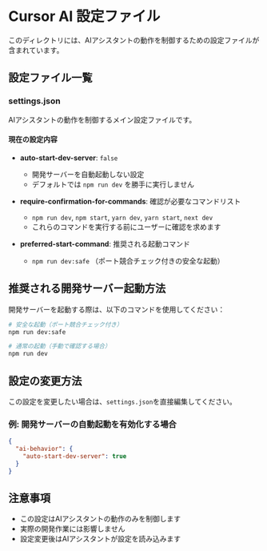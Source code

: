# Cursor AI 設定ファイル

このディレクトリには、AIアシスタントの動作を制御するための設定ファイルが含まれています。

## 設定ファイル一覧

### settings.json
AIアシスタントの動作を制御するメイン設定ファイルです。

#### 現在の設定内容

- **auto-start-dev-server**: `false`
  - 開発サーバーを自動起動しない設定
  - デフォルトでは `npm run dev` を勝手に実行しません

- **require-confirmation-for-commands**: 確認が必要なコマンドリスト
  - `npm run dev`, `npm start`, `yarn dev`, `yarn start`, `next dev`
  - これらのコマンドを実行する前にユーザーに確認を求めます

- **preferred-start-command**: 推奨される起動コマンド
  - `npm run dev:safe` （ポート競合チェック付きの安全な起動）

## 推奨される開発サーバー起動方法

開発サーバーを起動する際は、以下のコマンドを使用してください：

```bash
# 安全な起動（ポート競合チェック付き）
npm run dev:safe

# 通常の起動（手動で確認する場合）
npm run dev
```

## 設定の変更方法

この設定を変更したい場合は、`settings.json`を直接編集してください。

### 例: 開発サーバーの自動起動を有効化する場合
```json
{
  "ai-behavior": {
    "auto-start-dev-server": true
  }
}
```

## 注意事項

- この設定はAIアシスタントの動作のみを制御します
- 実際の開発作業には影響しません
- 設定変更後はAIアシスタントが設定を読み込みます
